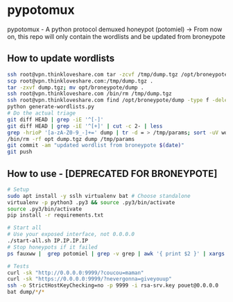 # pypotomux

pypotomux - A python protocol demuxed honeypot (potomiel)
-> From now on, this repo will only contain the wordlists and be updated from broneypote

## How to update wordlists

```bash
ssh root@vpn.thinkloveshare.com tar -zcvf /tmp/dump.tgz /opt/broneypote/dump
scp root@vpn.thinkloveshare.com:/tmp/dump.tgz .
tar -zxvf dump.tgz; mv opt/broneypote/dump .
ssh root@vpn.thinkloveshare.com /bin/rm /tmp/dump.tgz
ssh root@vpn.thinkloveshare.com find /opt/broneypote/dump -type f -delete
python generate-wordlists.py
# Do the actual triage
git diff HEAD | grep -iE '^[-]'
git diff HEAD | grep -iE '^[+]' | cut -c 2- | less
grep -hrioP '[a-zA-Z0-9_-]+=' dump | tr -d = > /tmp/params; sort -uV wordlists/params.lst /tmp/params -o wordlists/params.lst
/bin/rm -rf opt dump.tgz dump /tmp/params
git commit -am "updated wordlist from broneypote $(date)"
git push
```


## How to use - [DEPRECATED FOR BRONEYPOTE]

```bash
# Setup
sudo apt install -y sslh virtualenv bat # Choose standalone
virtualenv -p python3 .py3 && source .py3/bin/activate
source .py3/bin/activate
pip install -r requirements.txt

# Start all
# Use your exposed interface, not 0.0.0.0
./start-all.sh IP.IP.IP.IP
# Stop honeypots if it failed
ps fauxww |  grep potomiel | grep -v grep | awk '{ print $2 }' | xargs sudo kill -9

# Tests
curl -sk "http://0.0.0.0:9999/?coucou=maman"
curl -sk "https://0.0.0.0:9999/?nevergonna=giveyouup"
ssh -o StrictHostKeyChecking=no -p 9999 -i rsa-srv.key pouet@0.0.0.0
bat dump/*/*
```